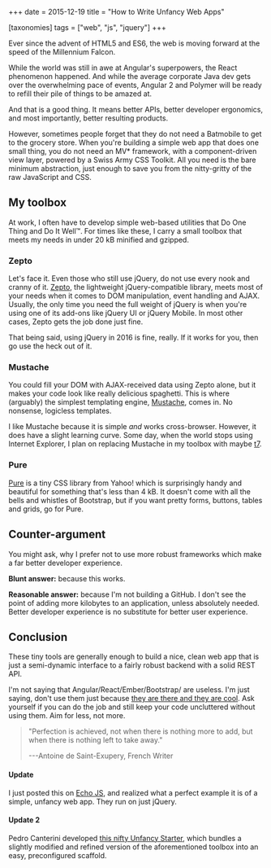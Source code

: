+++
date = 2015-12-19
title = "How to Write Unfancy Web Apps"

[taxonomies]
tags = ["web", "js", "jquery"]
+++

Ever since the advent of HTML5 and ES6, the web is moving forward at the speed of the Millennium Falcon.

While the world was still in awe at Angular's superpowers, the React phenomenon happened. And while the average corporate Java dev gets over the overwhelming pace of events, Angular 2 and Polymer will be ready to refill their pile of things to be amazed at.

And that is a good thing. It means better APIs, better developer ergonomics, and most importantly, better resulting products.

However, sometimes people forget that they do not need a Batmobile to get to the grocery store. When you're building a simple web app that does one small thing, you do not need an MV\* framework, with a component-driven view layer, powered by a Swiss Army CSS Toolkit. All you need is the bare minimum abstraction, just enough to save you from the nitty-gritty of the raw JavaScript and CSS.<!-- more -->

## My toolbox

At work, I often have to develop simple web-based utilities that Do One Thing and Do It Well™. For times like these, I carry a small toolbox that meets my needs in under 20 kB minified and gzipped.

### Zepto

Let's face it. Even those who still use jQuery, do not use every nook and cranny of it. [Zepto](http://zeptojs.com/), the lightweight jQuery-compatible library, meets most of your needs when it comes to DOM manipulation, event handling and AJAX. Usually, the only time you need the full weight of jQuery is when you're using one of its add-ons like jQuery UI or jQuery Mobile. In most other cases, Zepto gets the job done just fine.

That being said, using jQuery in 2016 is fine, really. If it works for you, then go use the heck out of it.

### Mustache

You could fill your DOM with AJAX-received data using Zepto alone, but it makes your code look like really delicious spaghetti. This is where (arguably) the simplest templating engine, [Mustache](https://github.com/janl/mustache.js), comes in. No nonsense, logicless templates.

I like Mustache because it is simple _and_ works cross-browser. However, it does have a slight learning curve. Some day, when the world stops using Internet Explorer, I plan on replacing Mustache in my toolbox with maybe [t7](https://github.com/trueadm/t7).

### Pure

[Pure](http://purecss.io/) is a tiny CSS library from Yahoo! which is surprisingly handy and beautiful for something that's less than 4 kB. It doesn't come with all the bells and whistles of Bootstrap, but if you want pretty forms, buttons, tables and grids, go for Pure.

## Counter-argument

You might ask, why I prefer not to use more robust frameworks which make a far better developer experience.

**Blunt answer:** because this works.

**Reasonable answer:** because I'm not building a GitHub. I don't see the point of adding more kilobytes to an application, unless absolutely needed. Better developer experience is no substitute for better user experience.

## Conclusion

These tiny tools are generally enough to build a nice, clean web app that is just a semi-dynamic interface to a fairly robust backend with a solid REST API.

I'm not saying that Angular/React/Ember/Bootstrap/ are useless. I'm just saying, don't use them just because [they are there and they are cool](https://en.wikipedia.org/wiki/Law_of_the_instrument). Ask yourself if you can do the job and still keep your code uncluttered without using them. Aim for less, not more.

<blockquote>"Perfection is achieved, not when there is nothing more to add, but when there is nothing left to take away."

---Antoine de Saint-Exupery, French Writer</blockquote>

#### Update

I just posted this on [Echo JS](http://www.echojs.com/), and realized what a perfect example it is of a simple, unfancy web app. They run on just jQuery.

#### Update 2

Pedro Canterini developed [this nifty Unfancy Starter](https://github.com/pcanterini/unfancy-starter), which bundles a slightly modified and refined version of the aforementioned toolbox into an easy, preconfigured scaffold.
